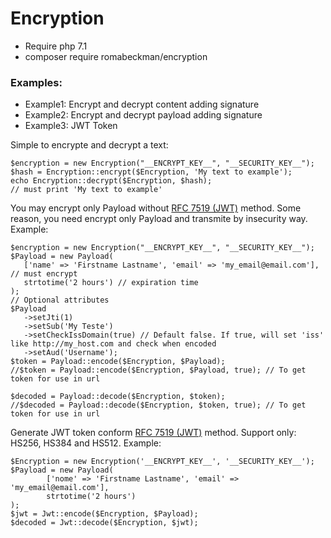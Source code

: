 # Encryption

- Require php 7.1
- composer require romabeckman/encryption

### Examples:

- Example1: Encrypt and decrypt content adding signature
- Example2: Encrypt and decrypt payload adding signature
- Example3: JWT Token


Simple to encrypte and decrypt a text:

``` 
$encryption = new Encryption("__ENCRYPT_KEY__", "__SECURITY_KEY__");
$hash = Encryption::encrypt($Encryption, 'My text to example'); 
echo Encryption::decrypt($Encryption, $hash);
// must print 'My text to example'
```

You may encrypt only Payload without [RFC 7519 (JWT)](https://tools.ietf.org/html/rfc7519) method. Some reason, you need encrypt only Payload and transmite by insecurity way. Example:

``` 
$encryption = new Encryption("__ENCRYPT_KEY__", "__SECURITY_KEY__"); 
$Payload = new Payload(
   ['name' => 'Firstname Lastname', 'email' => 'my_email@email.com'], // must encrypt
   strtotime('2 hours') // expiration time
);
// Optional attributes
$Payload
   ->setJti(1)
   ->setSub('My Teste')
   ->setCheckIssDomain(true) // Default false. If true, will set 'iss' like http://my_host.com and check when encoded
   ->setAud('Username');
$token = Payload::encode($Encryption, $Payload);
//$token = Payload::encode($Encryption, $Payload, true); // To get token for use in url

$decoded = Payload::decode($Encryption, $token);
//$decoded = Payload::decode($Encryption, $token, true); // To get token for use in url
```

Generate JWT token conform [RFC 7519 (JWT)](https://tools.ietf.org/html/rfc7519) method. Support only: HS256, HS384 and HS512. Example:
```
$Encryption = new Encryption('__ENCRYPT_KEY__', '__SECURITY_KEY__');
$Payload = new Payload(
        ['nome' => 'Firstname Lastname', 'email' => 'my_email@email.com'],
        strtotime('2 hours')
);
$jwt = Jwt::encode($Encryption, $Payload);
$decoded = Jwt::decode($Encryption, $jwt);
```
